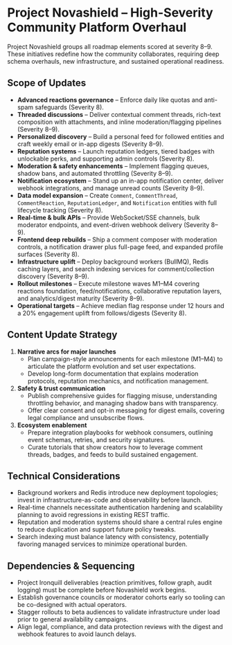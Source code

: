 # Project Novashield – High-Severity Community Platform Overhaul

Project Novashield groups all roadmap elements scored at severity 8–9. These initiatives redefine how the community collaborates, requiring deep schema overhauls, new infrastructure, and sustained operational readiness.

## Scope of Updates
- **Advanced reactions governance** – Enforce daily like quotas and anti-spam safeguards (Severity 8).
- **Threaded discussions** – Deliver contextual comment threads, rich-text composition with attachments, and inline moderation/flagging pipelines (Severity 8–9).
- **Personalized discovery** – Build a personal feed for followed entities and craft weekly email or in-app digests (Severity 8–9).
- **Reputation systems** – Launch reputation ledgers, tiered badges with unlockable perks, and supporting admin controls (Severity 8).
- **Moderation & safety enhancements** – Implement flagging queues, shadow bans, and automated throttling (Severity 8–9).
- **Notification ecosystem** – Stand up an in-app notification center, deliver webhook integrations, and manage unread counts (Severity 8–9).
- **Data model expansion** – Create `Comment`, `CommentThread`, `CommentReaction`, `ReputationLedger`, and `Notification` entities with full lifecycle tracking (Severity 8).
- **Real-time & bulk APIs** – Provide WebSocket/SSE channels, bulk moderator endpoints, and event-driven webhook delivery (Severity 8–9).
- **Frontend deep rebuilds** – Ship a comment composer with moderation controls, a notification drawer plus full-page feed, and expanded profile surfaces (Severity 8).
- **Infrastructure uplift** – Deploy background workers (BullMQ), Redis caching layers, and search indexing services for comment/collection discovery (Severity 8–9).
- **Rollout milestones** – Execute milestone waves M1–M4 covering reactions foundation, feed/notifications, collaborative reputation layers, and analytics/digest maturity (Severity 8–9).
- **Operational targets** – Achieve median flag response under 12 hours and a 20% engagement uplift from follows/digests (Severity 8).

## Content Update Strategy
1. **Narrative arcs for major launches**
   - Plan campaign-style announcements for each milestone (M1–M4) to articulate the platform evolution and set user expectations.
   - Develop long-form documentation that explains moderation protocols, reputation mechanics, and notification management.
2. **Safety & trust communication**
   - Publish comprehensive guides for flagging misuse, understanding throttling behavior, and managing shadow bans with transparency.
   - Offer clear consent and opt-in messaging for digest emails, covering legal compliance and unsubscribe flows.
3. **Ecosystem enablement**
   - Prepare integration playbooks for webhook consumers, outlining event schemas, retries, and security signatures.
   - Curate tutorials that show creators how to leverage comment threads, badges, and feeds to build sustained engagement.

## Technical Considerations
- Background workers and Redis introduce new deployment topologies; invest in infrastructure-as-code and observability before launch.
- Real-time channels necessitate authentication hardening and scalability planning to avoid regressions in existing REST traffic.
- Reputation and moderation systems should share a central rules engine to reduce duplication and support future policy tweaks.
- Search indexing must balance latency with consistency, potentially favoring managed services to minimize operational burden.

## Dependencies & Sequencing
- Project Ironquill deliverables (reaction primitives, follow graph, audit logging) must be complete before Novashield work begins.
- Establish governance councils or moderator cohorts early so tooling can be co-designed with actual operators.
- Stagger rollouts to beta audiences to validate infrastructure under load prior to general availability campaigns.
- Align legal, compliance, and data protection reviews with the digest and webhook features to avoid launch delays.
